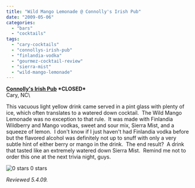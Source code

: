 ```yaml
---
title: "Wild Mango Lemonade @ Connolly's Irish Pub"
date: "2009-05-06"
categories:
  - "bars"
  - "cocktails"
tags:
  - "cary-cocktails"
  - "connollys-irish-pub"
  - "finlandia-vodka"
  - "gourmez-cocktail-review"
  - "sierra-mist"
  - "wild-mango-lemonade"
---
```


**[Connolly's Irish Pub](http://www.connollysirish.com/home.html) \*CLOSED\***\
Cary, NC\

This vacuous light yellow drink came served in a pint glass with plenty of ice, which often translates to a watered down cocktail.  The Wild Mango Lemonade was no exception to that rule.  It was made with Finlandia Wildberry and Mango vodkas, sweet and sour mix, Sierra Mist, and a squeeze of lemon.  I don't know if I just haven't had Finlandia vodka before but the flavored alcohol was definitely not up to snuff with only a very subtle hint of either berry or mango in the drink.  The end result?  A drink that tasted like an extremely watered down Sierra Mist.  Remind me not to order this one at the next trivia night, guys.




<div class="caption">

![0 stars](http://s3.amazonaws.com/thegourmez-wpmedia/2009/04/rating_mushroom1.gif "rating_mushroom1") 0 stars</div>


_Reviewed 5.4.09._
